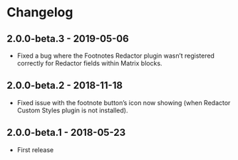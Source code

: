 # Changelog

## 2.0.0-beta.3 - 2019-05-06

- Fixed a bug where the Footnotes Redactor plugin wasn’t registered correctly for Redactor fields within Matrix blocks.

## 2.0.0-beta.2 - 2018-11-18

- Fixed issue with the footnote button’s icon now showing (when Redactor Custom Styles plugin is not installed).

## 2.0.0-beta.1 - 2018-05-23

- First release
